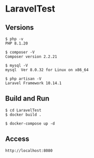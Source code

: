 # LaravelTest

## Versions

```
$ php -v
PHP 8.1.20
```
```
$ composer -V
Composer version 2.2.21
```

```
$ mysql -V
mysql  Ver 8.0.32 for Linux on x86_64
```

```
$ php artisan -V
Laravel Framework 10.14.1
```

## Build and Run

```
$ cd LaravelTest
$ docker build .
```

```
$ docker-compose up -d
```

## Access

```
http://localhost:8080
```
